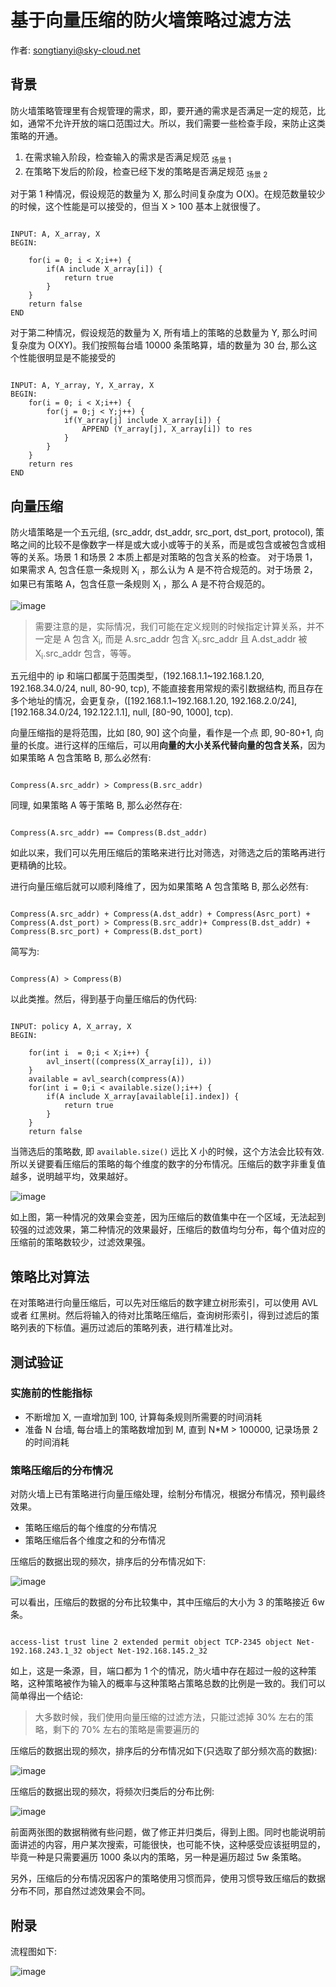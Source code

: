 # 基于向量压缩的防火墙策略过滤方法

作者: songtianyi@sky-cloud.net

## 背景

防火墙策略管理里有合规管理的需求，即，要开通的需求是否满足一定的规范，比如，通常不允许开放的端口范围过大。所以，我们需要一些检查手段，来防止这类策略的开通。

1. 在需求输入阶段，检查输入的需求是否满足规范 <sub>场景 1</sub>
2. 在策略下发后的阶段，检查已经下发的策略是否满足规范 <sub>场景 2</sub>

对于第 1 种情况，假设规范的数量为 X, 那么时间复杂度为 O(X)。在规范数量较少的时候，这个性能是可以接受的，但当 X > 100 基本上就很慢了。

``` 

INPUT: A, X_array, X
BEGIN:

    for(i = 0; i < X;i++) {
        if(A include X_array[i]) {
            return true
        }
    }
    return false
END
```

对于第二种情况，假设规范的数量为 X, 所有墙上的策略的总数量为 Y, 那么时间复杂度为 O(XY)。我们按照每台墙 10000 条策略算，墙的数量为 30 台, 那么这个性能很明显是不能接受的

``` 

INPUT: A, Y_array, Y, X_array, X
BEGIN:
    for(i = 0; i < X;i++) {
        for(j = 0;j < Y;j++) {
            if(Y_array[j] include X_array[i]) {
                APPEND (Y_array[j], X_array[i]) to res
            }
        }
    }
    return res
END
```

## 向量压缩

防火墙策略是一个五元组, (src_addr, dst_addr, src_port, dst_port, protocol), 策略之间的比较不是像数字一样是或大或小或等于的关系，而是或包含或被包含或相等的关系。场景 1 和场景 2 本质上都是对策略的包含关系的检查。
对于场景 1，如果需求 A, 包含任意一条规则 X<sub>i</sub> ，那么认为 A 是不符合规范的。对于场景 2，如果已有策略 A，包含任意一条规则 X<sub>i</sub> ，那么 A 是不符合规范的。

![image](https://songtianyi-blog.oss-cn-shenzhen.aliyuncs.com/A-method-for-firewall-policy-filtering-which-based-on-vector-compression-include.png)

> 需要注意的是，实际情况，我们可能在定义规则的时候指定计算关系，并不一定是 A 包含 X<sub>i</sub>, 而是 A.src_addr 包含 X<sub>i</sub>.src_addr 且 A.dst_addr 被 X<sub>i</sub>.src_addr 包含，等等。

五元组中的 ip 和端口都属于范围类型，(192.168.1.1~192.168.1.20, 192.168.34.0/24, null, 80-90, tcp), 不能直接套用常规的索引数据结构, 而且存在多个地址的情况，会更复杂，([192.168.1.1~192.168.1.20, 192.168.2.0/24], [192.168.34.0/24, 192.122.1.1], null, [80-90, 1000], tcp).

向量压缩指的是将范围，比如 [80, 90] 这个向量，看作是一个点 即, 90-80+1, 向量的长度。进行这样的压缩后，可以用**向量的大小关系代替向量的包含关系**，因为如果策略 A 包含策略 B, 那么必然有:

``` 

Compress(A.src_addr) > Compress(B.src_addr)
```

同理, 如果策略 A 等于策略 B, 那么必然存在:

``` 

Compress(A.src_addr) == Compress(B.dst_addr)
```

如此以来，我们可以先用压缩后的策略来进行比对筛选，对筛选之后的策略再进行更精确的比较。

进行向量压缩后就可以顺利降维了，因为如果策略 A 包含策略 B, 那么必然有:

``` 

Compress(A.src_addr) + Compress(A.dst_addr) + Compress(Asrc_port) + Compress(A.dst_port) > Compress(B.src_addr)+ Compress(B.dst_addr) + Compress(B.src_port) + Compress(B.dst_port)
```

简写为:

``` 

Compress(A) > Compress(B)
```

以此类推。然后，得到基于向量压缩后的伪代码:

``` 

INPUT: policy A, X_array, X
BEGIN:

    for(int i  = 0;i < X;i++) {
        avl_insert((compress(X_array[i]), i))
    }
    available = avl_search(compress(A))
    for(int i = 0;i < available.size();i++) {
        if(A include X_array[available[i].index]) {
            return true
        }
    }
    return false
```

当筛选后的策略数, 即 `available.size()` 远比 X 小的时候，这个方法会比较有效. 所以关键要看压缩后的策略的每个维度的数字的分布情况。压缩后的数字非重复值越多，说明越平均，效果越好。

![image](https://songtianyi-blog.oss-cn-shenzhen.aliyuncs.com/A-method-for-firewall-policy-filtering-which-based-on-vector-compression-compressed-distribution.png)

如上图，第一种情况的效果会变差，因为压缩后的数值集中在一个区域，无法起到较强的过滤效果，第二种情况的效果最好，压缩后的数值均匀分布，每个值对应的压缩前的策略数较少，过滤效果强。

## 策略比对算法

在对策略进行向量压缩后，可以先对压缩后的数字建立树形索引，可以使用 AVL 或者 红黑树。然后将输入的待对比策略压缩后，查询树形索引，得到过滤后的策略列表的下标值。遍历过滤后的策略列表，进行精准比对。

## 测试验证

### 实施前的性能指标

* 不断增加 X, 一直增加到 100, 计算每条规则所需要的时间消耗
* 准备 N 台墙, 每台墙上的策略数增加到 M, 直到 N*M > 100000, 记录场景 2 的时间消耗

### 策略压缩后的分布情况

对防火墙上已有策略进行向量压缩处理，绘制分布情况，根据分布情况，预判最终效果。

* 策略压缩后的每个维度的分布情况
* 策略压缩后各个维度之和的分布情况

压缩后的数据出现的频次，排序后的分布情况如下:

![image](https://songtianyi-blog.oss-cn-shenzhen.aliyuncs.com/compress-distribution.jpg)

可以看出，压缩后的数据的分布比较集中，其中压缩后的大小为 3 的策略接近 6w 条。

``` 

access-list trust line 2 extended permit object TCP-2345 object Net-192.168.243.1_32 object Net-192.168.145.2_32

```

如上，这是一条源，目，端口都为 1 个的情况，防火墙中存在超过一般的这种策略，这种策略被作为输入的概率与这种策略占策略总数的比例是一致的。我们可以简单得出一个结论:

> 大多数时候，我们使用向量压缩的过滤方法，只能过滤掉 30% 左右的策略，剩下的 70% 左右的策略是需要遍历的

压缩后的数据出现的频次，排序后的分布情况如下(只选取了部分频次高的数据):

![image](https://songtianyi-blog.oss-cn-shenzhen.aliyuncs.com/compress-distribution-1.jpg)

压缩后的数据出现的频次，将频次归类后的分布比例:

![image](https://songtianyi-blog.oss-cn-shenzhen.aliyuncs.com/compress-distribution-2.jpg)

前面两张图的数据稍微有些问题，做了修正并归类后，得到上图。同时也能说明前面讲述的内容，用户某次搜索，可能很快，也可能不快，这种感受应该挺明显的，毕竟一种是只需要遍历 1000 条以内的策略，另一种是遍历超过 5w 条策略。

另外，压缩后的分布情况因客户的策略使用习惯而异，使用习惯导致压缩后的数据分布不同，那自然过滤效果会不同。

## 附录

流程图如下:

![image](https://songtianyi-blog.oss-cn-shenzhen.aliyuncs.com/A-method-for-firewall-policy-filtering-which-based-on-vector-compression-process.png)
